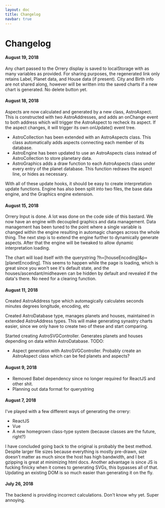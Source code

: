 ```yaml
---
layout: doc
title: Changelog
navbar: true
---
```


# Changelog

#### August 19, 2018
Any chart passed to the Orrery display is saved to localStorage with as many variables as provided.
For sharing purposes, the regenerated link only retains Label, Planet data, and House data (if present). City and Birth info are not shared along, however will be written into the saved charts if a new chart is generated. No delete button yet.

#### August 18, 2018
Aspects are now calculated and generated by a new class, AstroAspect. This is constructed with two AstroAddresses, and adds an onChange event to both address which will trigger the AstroAspect to recheck its aspect. If the aspect changes, it will trigger its own onUpdate() event tree.

* AstroCollection has been extended with an AstroAspects class. This class automatically adds aspects connecting each member of its database.
* AstroEngine has been updated to use an AstroAspects class instead of AstroCollection to store planetary data.
* AstroGraphics adds a draw function to each AstroAspects class under every entry of the planet database. This function redraws the aspect line, or hides as necessary.

With all of these update hooks, it should be easy to create interpretation update functions. Engine has also been split into two files, the base data engine, and the Graphics engine extension.

#### August 15, 2018
Orrery Input is done. A lot was done on the code side of this bastard. We now have an engine with decoupled graphics and data management. Data management has been tuned to the point where a single variable is changed within the engine resulting in automagic changes across the whole thing. The next step is to extend the engine further to dynamically generate aspects. After that the engine will be tweaked to allow dynamic interpretation loading.

The chart will load itself with the querystring ?h=[houseEncoding]&p=[planetEncoding]. This seems to happen while the page is loading, which is great since you won't see it's default state, and the houses/ascendant/midheaven can be hidden by default and revealed if the data's there. No need for a clearing function.

#### August 11, 2018
Created AstroAddress type which automagically calculates seconds minutes degrees longitude, encoding, etc

Created AstroDatabase type, manages planets and houses, maintained in extended AstroAddress types. This will make generating synastry charts easier, since we only have to create two of these and start comparing.

Started creating AstroSVGController. Generates planets and houses depending on data within AstroDatabase. 
TODO:
* Aspect generation with AstroSVGController.
Probably create an AstroAspect class which can be fed planets and aspects?

#### August 9, 2018
* Removed Babel dependency since no longer required for ReactJS and other shit.
* Planning out data format for querystring

#### August 7, 2018

I've played with a few different ways of generating the orrery:
* ReactJS
* Vue
* A new homegrown class-type system (because classes are the future, right?)

I have concluded going back to the original is probably the best method. Despite larger file sizes because everything is mostly pre-drawn, size doesn't matter as much since the host has high bandwidth, and I bet gzipping is great at minimizing html docs. Another advantage is since JS is fucking finicky when it comes to generating SVGs, this bypasses all of that. Updating an existing DOM is so much easier than generating it on the fly.

#### July 26, 2018

The backend is providing incorrect calculations. Don't know why yet. Super annoying. 